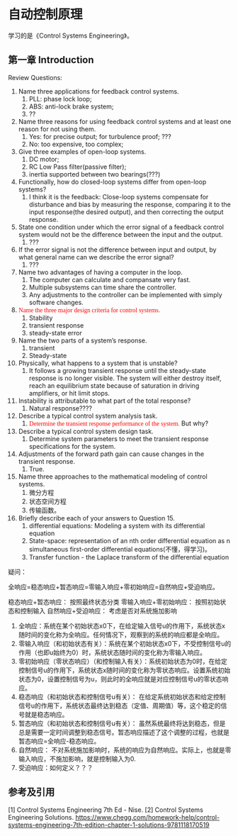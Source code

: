 # 自动控制原理

学习的是《Control Systems Engineering》。

## 第一章 Introduction

Review Questions:

1. Name three applications for feedback control systems.
   1. PLL: phase lock loop;
   2. ABS: anti-lock brake system;
   3. ??
2. Name three reasons for using feedback control systems and at least one reason for not using them.
   1. Yes: for precise output; for turbulence proof; ???
   2. No: too expensive, too complex;
3. Give three examples of open-loop systems.
   1. DC motor;
   2. RC Low Pass filter(passive filter);
   3. inertia supported between two bearings(???)
4. Functionally, how do closed-loop systems differ from open-loop systems?
   1. I think it is the feedback: Close-loop systems compensate for disturbance and bias by measuring the response, comparing it to the input response(the desired output), and then correcting the output response.
5. State one condition under which the error signal of a feedback control system would not be the difference between the input and the output.
   1. ???
6. If the error signal is not the difference between input and output, by what general name can we describe the error signal?
   1. ???
7. Name two advantages of having a computer in the loop.
   1. The computer can calculate and compansate very fast.
   2. Multiple subsystems can time share the controller.
   3. Any adjustments to the controller can be implemented with simply software changes.
8. <font face="黑体" color=red>Name the three major design criteria for control systems.</font>
   1. Stability
   2. transient response
   3. steady-state error
9. Name the two parts of a system’s response.
   1. transient
   2. Steady-state
10. Physically, what happens to a system that is unstable?
    1. It follows a growing transient response until the steady-state response is no longer visible. The system will either destroy itself, reach an equilibrium state because of saturation in driving amplifiers, or hit limit stops.
11. Instability is attributable to what part of the total response?
    1. Natural response????
12. Describe a typical control system analysis task.
    1. <font face="黑体" color=red> Determine the transient response performance of the system.</font> But why?
13. Describe a typical control system design task.
    1. Determine system parameters to meet the transient response specifications for the system.
14. Adjustments of the forward path gain can cause changes in the transient response.
    1. True.
15. Name three approaches to the mathematical modeling of control systems.
    1. 微分方程
    2. 状态空间方程
    3. 传输函数。
16. Briefly describe each of your answers to Question 15.
    1. differential equations: Modeling a system with its differential equation
    2. State-space: representation of an nth order differential equation as n simultaneous first-order differential equations(不懂，得学习)。
    3. Transfer function - the Laplace transform of the differential equation

疑问：

全响应=稳态响应+暂态响应=零输入响应+零初始响应=自然响应+受迫响应。

稳态响应+暂态响应： 按照最终状态分类
零输入响应+零初始响应： 按照初始状态和控制输入
自然响应+受迫响应： 考虑是否对系统施加影响

1. 全响应：系统在某个初始状态x0下，在给定输入信号u的作用下，系统状态x随时间的变化称为全响应。任何情况下，观察到的系统的响应都是全响应。
2. 零输入响应（和初始状态有关）：系统在某个初始状态x0下，不受控制信号u的作用（也即u始终为0）时，系统状态随时间的变化称为零输入响应。
3. 零初始响应（零状态响应）（和控制输入有关）：系统初始状态为0时，在给定控制信号u的作用下，系统状态x随时间的变化称为零状态响应。设置系统初始状态为0，设置控制信号为u，则此时的全响应就是对应控制信号u的零状态响应。
4. 稳态响应（和初始状态和控制信号u有关）： 在给定系统初始状态和给定控制信号u的作用下，系统状态最终达到稳态（定值、周期值）等，这个稳定的信号就是稳态响应。
5. 暂态响应（和初始状态和控制信号u有关）： 虽然系统最终将达到稳态，但是总是需要一定时间调整到稳态信号。暂态响应描述了这个调整的过程，也就是暂态响应=全响应-稳态响应。
6. 自然响应： 不对系统施加影响时，系统的响应为自然响应。实际上，也就是零输入响应，不施加影响，就是控制输入为0.
7. 受迫响应：如何定义？？？

## 参考及引用

[1] Control Systems Engineering 7th Ed - Nise.
[2] Control Systems Engineering Solutions. <https://www.chegg.com/homework-help/control-systems-engineering-7th-edition-chapter-1-solutions-9781118170519>

